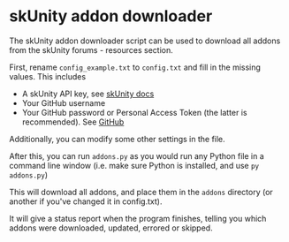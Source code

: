 # skUnity addon downloader

The skUnity addon downloader script can be used to download all addons from the skUnity forums - resources section.

First, rename `config_example.txt` to `config.txt` and fill in the missing values. This includes
- A skUnity API key, see [skUnity docs](https://docs.skunity.com/admin/api)
- Your GitHub username
- Your GitHub password or Personal Access Token (the latter is recommended). 
See [GitHub](https://docs.github.com/en/authentication/keeping-your-account-and-data-secure/creating-a-personal-access-token)

Additionally, you can modify some other settings in the file.

After this, you can run `addons.py` as you would run any Python file in a command line window 
(i.e. make sure Python is installed, and use `py addons.py`)

This will download all addons, and place them in the `addons` directory (or another if you've changed it in config.txt).

It will give a status report when the program finishes, telling you which addons were downloaded, updated, errored or skipped.
